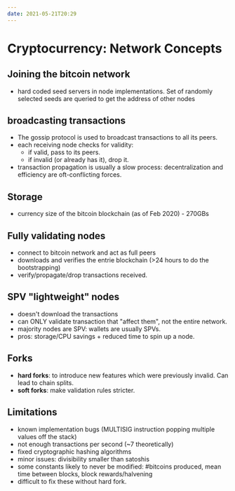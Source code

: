 ```yaml
---
date: 2021-05-21T20:29
---
```


# Cryptocurrency: Network Concepts

## Joining the bitcoin network
- hard coded seed servers in node implementations. Set of randomly selected seeds are queried to get the address of other nodes

## broadcasting transactions
- The gossip protocol is used to broadcast transactions to all its peers.
- each receiving node checks for validity:
  - if valid, pass to its peers.
  - if invalid (or already has it), drop it.
- transaction propagation is usually a slow process: decentralization and efficiency are oft-conflicting forces.

## Storage
- currency size of the bitcoin blockchain (as of Feb 2020) - 270GBs

## Fully validating nodes
- connect to bitcoin network and act as full peers
- downloads and verifies the entrie blockchain (>24 hours to do the bootstrapping)
- verify/propagate/drop transactions received.

## SPV "lightweight" nodes
- doesn't download the transactions
- can ONLY validate transaction that "affect them", not the entire network.
- majority nodes are SPV: wallets are usually SPVs.
- pros: storage/CPU savings + reduced time to spin up a node.

## Forks
- **hard forks**: to introduce new features which were previously invalid. Can lead to chain splits.
- **soft forks**: make validation rules stricter.


## Limitations
- known implementation bugs (MULTISIG instruction popping multiple values off the stack)
- not enough transactions per second (~7 theoretically)
- fixed cryptographic hashing algorithms
- minor issues: divisibility smaller than satoshis
- some constants likely to never be modified: #bitcoins produced, mean time between blocks, block rewards/halvening
- difficult to fix these without hard fork.
